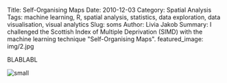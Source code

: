 Title: Self-Organising Maps
Date: 2010-12-03
Category: Spatial Analysis
Tags: machine learning, R, spatial analysis, statistics, data exploration, data visualisation, visual analytics
Slug: soms
Author: Livia Jakob
Summary: I challenged the Scottish Index of Multiple Deprivation (SIMD) with the machine learning technique "Self-Organising Maps". 
featured_image: img/2.jpg


BLABLABL


![small]({filename}/img/test.JPG)
